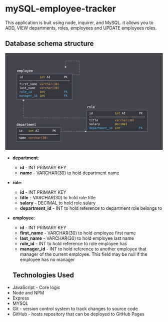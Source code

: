 # mySQL-employee-tracker
This application is buit using node, inquirer, and MySQL. it allows you to ADD, VIEW  departments, roles, employees and UPDATE employees roles.



## Database schema structure


![Database Schema](Assets/schema.png)

* **department**:

  * **id** - INT PRIMARY KEY
  * **name** - VARCHAR(30) to hold department name

* **role**:

  * **id** - INT PRIMARY KEY
  * **title** -  VARCHAR(30) to hold role title
  * **salary** -  DECIMAL to hold role salary
  * **department_id** -  INT to hold reference to department role belongs to

* **employee**:

  * **id** - INT PRIMARY KEY
  * **first_name** - VARCHAR(30) to hold employee first name
  * **last_name** - VARCHAR(30) to hold employee last name
  * **role_id** - INT to hold reference to role employee has
  * **manager_id** - INT to hold reference to another employee that manager of the current employee. This field may be null if the employee has no manager

  ## Technologies Used
- JavaScript - Core logic
- Node and NPM
- Express
- MYSQL
- Git - version control system to track changes to source code
- GitHub - hosts repository that can be deployed to GitHub Pages